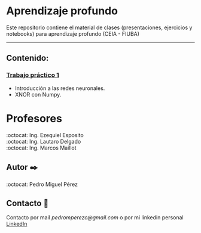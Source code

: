 # Aprendizaje profundo
Este repositorio contiene el material de clases (presentaciones, ejercicios y notebooks) para aprendizaje profundo (CEIA - FIUBA)

---

## Contenido:

### [Trabajo práctico 1](Desafío_1.ipynb) 
* Introducción a las redes neuronales.
* XNOR con Numpy.



# Profesores
:octocat: Ing. Ezequiel Esposito\
:octocat: Ing. Lautaro Delgado\
:octocat: Ing. Marcos Maillot

## Autor  ✒️
:octocat: Pedro Miguel Pérez

## Contacto 📌
Contacto por mail _pedromperezc@gmail.com_ o por mi linkedin personal [LinkedIn](https://www.linkedin.com/in/pedromiguelperez/)